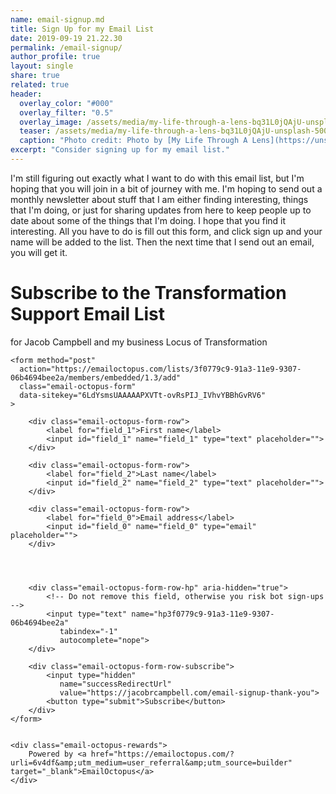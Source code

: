 ```yaml
---
name: email-signup.md
title: Sign Up for my Email List
date: 2019-09-19 21.22.30
permalink: /email-signup/
author_profile: true
layout: single
share: true
related: true
header:
  overlay_color: "#000"
  overlay_filter: "0.5"
  overlay_image: /assets/media/my-life-through-a-lens-bq31L0jQAjU-unsplash.jpg
  teaser: /assets/media/my-life-through-a-lens-bq31L0jQAjU-unsplash-500x300.png
  caption: "Photo credit: Photo by [My Life Through A Lens](https://unsplash.com/@bamagal) on [Unsplash](https://unsplash.com/photos/bq31L0jQAjU)"
excerpt: "Consider signing up for my email list."
---
```


I'm still figuring out exactly what I want to do with this email list, but I'm hoping that you will join in a bit of journey with me. I'm hoping to send out a monthly newsletter about stuff that I am either finding interesting, things that I'm doing, or just for sharing updates from here to keep people up to date about some of the things that I'm doing. I hope that you find it interesting. All you have to do is fill out this form, and click sign up and your name will be added to the list. Then the next time that I send out an email, you will get it.

<h1>Subscribe to the Transformation Support Email List</h1>
<p>for Jacob Campbell and my business Locus of Transformation</h1>

<link rel="stylesheet" href="https://emailoctopus.com/bundles/emailoctopuslist/css/formEmbed.css">

<div class="email-octopus-form-wrapper">
    <p class="email-octopus-success-message"></p>
    <p class="email-octopus-error-message"></p>

    <form method="post"
      action="https://emailoctopus.com/lists/3f0779c9-91a3-11e9-9307-06b4694bee2a/members/embedded/1.3/add"
      class="email-octopus-form"
      data-sitekey="6LdYsmsUAAAAAPXVTt-ovRsPIJ_IVhvYBBhGvRV6"
    >
        
        <div class="email-octopus-form-row">
            <label for="field_1">First name</label>
            <input id="field_1" name="field_1" type="text" placeholder="">
        </div>

        <div class="email-octopus-form-row">
            <label for="field_2">Last name</label>
            <input id="field_2" name="field_2" type="text" placeholder="">
        </div>

        <div class="email-octopus-form-row">
            <label for="field_0">Email address</label>
            <input id="field_0" name="field_0" type="email" placeholder="">
        </div>


        

        <div class="email-octopus-form-row-hp" aria-hidden="true">
            <!-- Do not remove this field, otherwise you risk bot sign-ups -->
            <input type="text" name="hp3f0779c9-91a3-11e9-9307-06b4694bee2a"
               tabindex="-1"
               autocomplete="nope">
        </div>

        <div class="email-octopus-form-row-subscribe">
            <input type="hidden"
               name="successRedirectUrl"
               value="https://jacobrcampbell.com/email-signup-thank-you">
            <button type="submit">Subscribe</button>
        </div>
    </form>

    
    <div class="email-octopus-rewards">
        Powered by <a href="https://emailoctopus.com/?urli=6v4df&amp;utm_medium=user_referral&amp;utm_source=builder" target="_blank">EmailOctopus</a>
    </div>

</div>

<script src="https://ajax.googleapis.com/ajax/libs/jquery/3.0.0/jquery.min.js"></script>
<script src="https://emailoctopus.com/bundles/emailoctopuslist/js/1.3/formEmbed.js"></script>